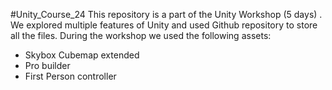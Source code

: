 #Unity_Course_24
This repository is a part of the Unity Workshop (5 days) . We explored multiple features of Unity and used Github repository to store all the files. During the workshop we used the following assets:
- Skybox Cubemap extended
- Pro builder
- First Person controller
